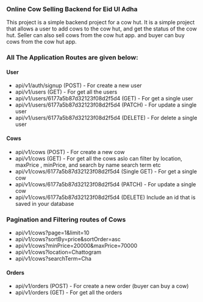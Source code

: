 ### Online Cow Selling Backend for Eid Ul Adha

This project is a simple backend project for a cow hut. It is a simple project that allows a user to add cows to the cow hut, and get the status of the cow hut. Seller can also sell cows from the cow hut app. and buyer can buy cows from the cow hut app. 

### All The Application Routes are given below:

#### User
- api/v1/auth/signup (POST) - For create a new user
- api/v1/users (GET) - For get all the users
- api/v1/users/6177a5b87d32123f08d2f5d4 (GET) - For get a single user
- api/v1/users/6177a5b87d32123f08d2f5d4 (PATCH) - For update a single user
- api/v1/users/6177a5b87d32123f08d2f5d4 (DELETE) - For delete a single user

#### Cows

- api/v1/cows (POST) - For create a new cow
- api/v1/cows (GET) - For get all the cows aslo can filter by location, maxPrice , minPrice, and search by name search term etc 
- api/v1/cows/6177a5b87d32123f08d2f5d4 (Single GET) - For get a single cow
- api/v1/cows/6177a5b87d32123f08d2f5d4 (PATCH) - For update a single cow
- api/v1/cows/6177a5b87d32123f08d2f5d4 (DELETE) Include an id that is saved in your database

### Pagination and Filtering routes of Cows

- api/v1/cows?page=1&limit=10
- api/v1/cows?sortBy=price&sortOrder=asc
- api/v1/cows?minPrice=20000&maxPrice=70000
- api/v1/cows?location=Chattogram
- api/v1/cows?searchTerm=Cha

#### Orders

- api/v1/orders (POST) - For create a new order (buyer can buy a cow)
- api/v1/orders (GET) - For get all the orders

